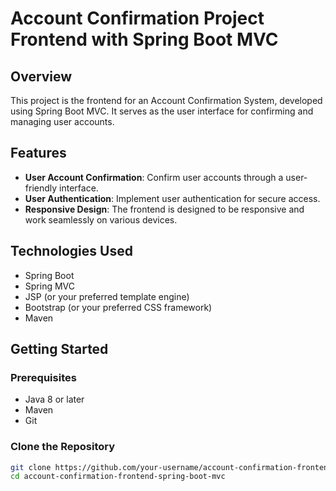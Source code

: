 # Account Confirmation Project Frontend with Spring Boot MVC

## Overview

This project is the frontend for an Account Confirmation System, developed using Spring Boot MVC. It serves as the user interface for confirming and managing user accounts.

## Features

- **User Account Confirmation**: Confirm user accounts through a user-friendly interface.
- **User Authentication**: Implement user authentication for secure access.
- **Responsive Design**: The frontend is designed to be responsive and work seamlessly on various devices.

## Technologies Used

- Spring Boot
- Spring MVC
- JSP (or your preferred template engine)
- Bootstrap (or your preferred CSS framework)
- Maven

## Getting Started

### Prerequisites

- Java 8 or later
- Maven
- Git

### Clone the Repository

```bash
git clone https://github.com/your-username/account-confirmation-frontend-spring-boot-mvc.git
cd account-confirmation-frontend-spring-boot-mvc

